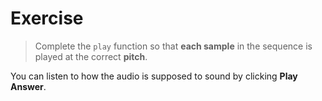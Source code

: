 # Exercise

> Complete the `play` function so that **each sample** in the sequence is played at the correct **pitch**.

You can listen to how the audio is supposed to sound by clicking **Play Answer**.